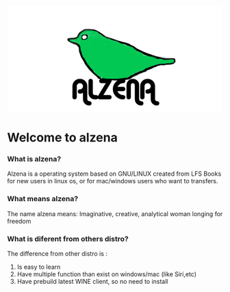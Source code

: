 ![logo](https://raw.githubusercontent.com/evokzh/alzena/master/logo/logo_transp_500x200.png)

# Welcome to alzena

### What is alzena?
Alzena is a operating system based on GNU/LINUX created from LFS Books for new users in linux os, or for mac/windows users who want to transfers.
### What means alzena?
The name alzena means: Imaginative, creative, analytical woman longing for freedom
### What is diferent from others distro?
The difference from other distro is :
1. Is easy to learn
2. Have multiple function than exist on windows/mac (like Siri,etc)
3. Have prebuild latest WINE client, so no need to install
